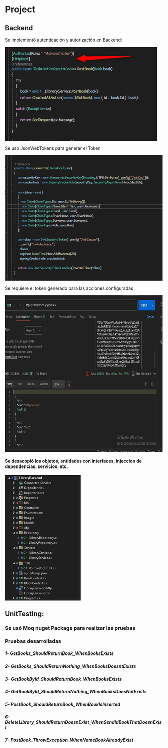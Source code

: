 # Project


## Backend
Se implementó autenticación y autorización en Backend:


<img align="center" src="https://github.com/GregHowe/Library-Backend-UnitTest/blob/master/LibraryBackend/Images/Credentials.png" height="300" />            

Se usó JsonWebTokens para generar el Token

<img align="center" src="https://github.com/GregHowe/Library-Backend-UnitTest/blob/master/LibraryBackend/Images/JsonWebTokens.JPG" height="400" />
   

Se requiere el token generado para las acciones configuradas

<img align="center" src="https://github.com/GregHowe/Library-Backend-UnitTest/blob/master/LibraryBackend/Images/Permission-JsonWebTokens.JPG?raw=true" height="500" />              

#### Se desacopló los objetos, entidades con interfaces, injeccion de dependencias, servicios. etc.

<img align="center" src="https://github.com/GregHowe/Library-Backend-UnitTest/blob/master/LibraryBackend/Images/Architecture.JPG" height="400" />


## UnitTesting: 
### Se usó Moq nuget Package para realizar las pruebas

### Pruebas desarrolladas

##### 1- GetBooks_ShouldReturnBook_WhenBooksExists 
##### 2- GetBooks_ShouldReturnNothing_WhenBooksDoesntExists
##### 3- GetBookById_ShouldReturnBook_WhenBooksExists
##### 4- GetBookById_ShouldReturnNothing_WhenBooksDoesNotExists
##### 5- PostBook_ShouldReturnBook_WhenBookIsInserted
##### 6- DeleteLibrary_ShouldReturnDoesnExist_WhenSendIdBookThatDoesnExist
##### 7- PostBook_ThrowException_WhenNameBookAlreadyExist



